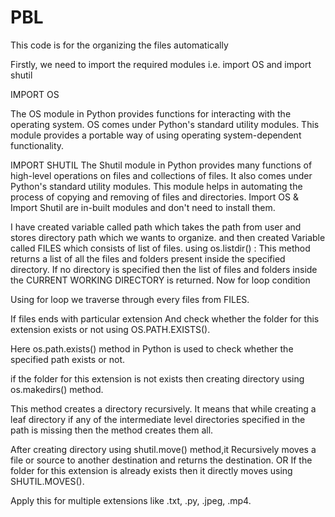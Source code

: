 # PBL
This code is for the organizing the files automatically

Firstly, we need to import the required modules i.e. import OS and import shutil

IMPORT OS

The OS module in Python provides functions for interacting with the operating system. OS comes under Python's standard utility modules. This module provides a portable way of using operating system-dependent functionality.

IMPORT SHUTIL
The Shutil module in Python provides many functions of high-level operations on files and collections of files. It also comes under Python's standard utility modules. This module helps in automating the process of copying and removing of files and directories.
Import OS & Import Shutil are in-built modules and don't need to install them.

I have created variable called path which takes the path from user and stores directory path which we wants to organize.
 and then created Variable called FILES which consists of list of files.
using
os.listdir() :
This method returns a list of all the files and folders present inside the specified directory. If no directory is specified then the list of files and folders inside the CURRENT WORKING DIRECTORY is returned.
Now for loop condition

Using for loop we traverse through every files from FILES.

If files ends with particular extension
And check whether the folder for this extension exists or not using OS.PATH.EXISTS().

Here os.path.exists() method in Python is used to check whether the specified path exists or not.

if the folder for this extension is not exists then creating directory using os.makedirs() method.

This method creates a directory recursively. It means that while creating a leaf directory if any of the intermediate level directories specified in the path is missing then the method creates them all.

After creating directory using
shutil.move() method,it Recursively moves a file or source to another destination and returns the destination.
OR
If the folder for this extension is already exists then it directly moves using SHUTIL.MOVES().

Apply this for multiple extensions like .txt, .py, .jpeg, .mp4.
